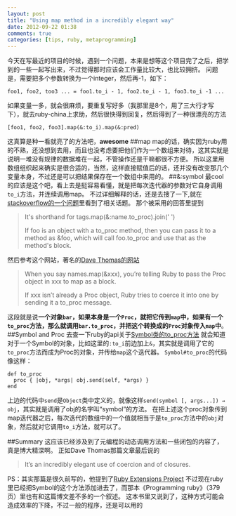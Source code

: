 ```yaml
---
layout: post
title: "Using map method in a incredibly elegant way"
date: 2012-09-22 01:38
comments: true
categories: [tips, ruby, metaprogramming]
---
```


今天在写最近的项目的时候，遇到一个问题，本来是想等这个项目完了之后，把学到的一些一起写出来，不过觉得那时应该会工作量比较大，也比较拥挤。
问题是，需要把多个参数转换为一个integer，然后再-1，如下：
```
foo1, foo2, too3 ... = foo1.to_i - 1, foo2.to_i - 1, foo3.to_i -1 ...
```
如果变量一多，就会很麻烦，要重复写好多（我那里是8个，用了三大行才写下），就去ruby-china上求助，然后很快得到回复，然后得到了一种很漂亮的方法
```
[foo1, foo2, foo3].map(&:to_i).map(&:pred)
```
这真算是种一看就亮了的方法吧，**awesome**
##map
map的话，确实因为ruby用的不熟，还没想到去用，而且也没考虑要把他们作为一个数组来对待，这其实就是说明一堆没有规律的数据堆在一起，不管操作还是干嘛都很不方便。
所以这里用数组组织起来确实是很合适的，当然，这样直接赋值后的话，还并没有改变那几个变量本身，不过还是可以把结果保存在一个数组中来用的。
##&:symbol
最cool的应该是这个吧，看上去是挺容易看懂，就是把每次迭代器的参数对它自身调用`to_i`方法，并连续调用map。
不过详细解释的话，还是去搜了一下,就在[stackoverflow的一个问题](http://stackoverflow.com/questions/1217088/what-does-mapname-mean-in-ruby)里看到了相关话题。
那个被采用的回答里提到
>It's shorthand for tags.map(&:name.to_proc).join(' ')
>
>If foo is an object with a to_proc method, then you can pass it to a method as &foo, which will call foo.to_proc and use that as the method's block.

然后参考这个网站，著名的[Dave Thomas的网站](http://pragdave.pragprog.com/pragdave/2005/11/symbolto_proc.html)

>When you say names.map(&xxx), you’re telling Ruby to pass the Proc object in xxx to map as a block. 
>
>If xxx isn’t already a Proc object, Ruby tries to coerce it into one by sending it a to_proc message.

这段就是说**一个对象`bar`，如果本身是一个`Proc`，就把它传到`map`中，如果有一个`to_proc`方法，那么就调用`bar.to_proc`，并把这个转换成的`Proc`对象传入`map`中**。
##Symbol and Proc
去查一下ruby的api关于[Symbol类的to_proc方法](http://www.ruby-doc.org/core-1.9.3/Symbol.html#method-i-to_proc)
就会知道对于一个Symbol的对象，比如这里的`:to_i`前边加上`&`，其实就是调用了它的`to_proc`方法而成为Proc的对象，并传给`map`这个迭代器。
`Symbol#to_proc`的代码像这样：
```
def to_proc
  proc { |obj, *args| obj.send(self, *args) }
end
```
上边的代码中`send`是`Object`类中定义的，就像这样`send(symbol [, args...]) → obj`，其实就是调用了obj的名字叫“symbol”的方法。
在把上述这个proc对象传到map迭代器之后，每次迭代的数组中的一个值就相当于是`to_proc`方法中的`obj`对象，然后就对它调用`to_i`方法，就可以了。

##Summary
这应该已经涉及到了元编程的动态调用方法和一些闭包的内容了，真是博大精深啊。
正如Dave Thomas那篇文章最后说的

>It’s an incredibly elegant use of coercion and of closures.

PS：其实那篇是很久前写的，他提到了[Ruby Extensions Project](http://extensions.rubyforge.org/rdoc/index.html)
不过现在ruby里已经把Symbol的这个方法添加进去了，而那本《Programming ruby》（379页）里也有和这篇博文差不多的一个叙述。
这本书里又说到了，这种方式可能会造成效率的下降，不过一般的程序，还是可以用的
